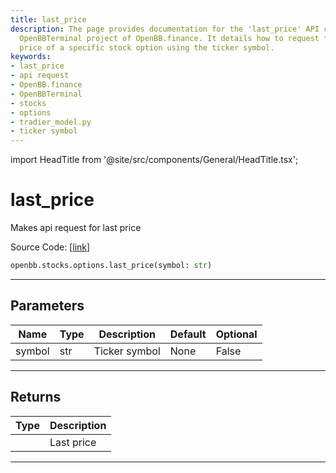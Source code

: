 ```yaml
---
title: last_price
description: The page provides documentation for the 'last_price' API call in the
  OpenBBTerminal project of OpenBB.finance. It details how to request for the last
  price of a specific stock option using the ticker symbol.
keywords:
- last_price
- api request
- OpenBB.finance
- OpenBBTerminal
- stocks
- options
- tradier_model.py
- ticker symbol
---
```


import HeadTitle from '@site/src/components/General/HeadTitle.tsx';

<HeadTitle title="last_price - Options - Stocks - Reference | OpenBB SDK Docs" />

# last_price

Makes api request for last price

Source Code: [[link](https://github.com/OpenBB-finance/OpenBBTerminal/tree/main/openbb_terminal/stocks/options/tradier_model.py#L275)]

```python
openbb.stocks.options.last_price(symbol: str)
```

---

## Parameters

| Name | Type | Description | Default | Optional |
| ---- | ---- | ----------- | ------- | -------- |
| symbol | str | Ticker symbol | None | False |


---

## Returns

| Type | Description |
| ---- | ----------- |
|  | Last price |
---
